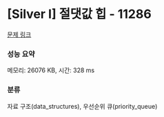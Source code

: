 # [Silver I] 절댓값 힙 - 11286 

[문제 링크](https://www.acmicpc.net/problem/11286) 

### 성능 요약

메모리: 26076 KB, 시간: 328 ms

### 분류

자료 구조(data_structures), 우선순위 큐(priority_queue)

